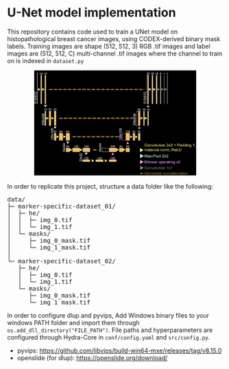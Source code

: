 # U-Net model implementation
This repository contains code used to train a UNet model on histopathological breast cancer images, using CODEX-derived binary mask labels. Training images are shape (512, 512, 3) RGB .tif images and label images are (512, 512, C) multi-channel .tif images where the channel to train on is indexed in `dataset.py`

<p align="center">
  <img src="images/architecture_dark.PNG" alt="UNET model" width="75%">
  <br>
</p>

In order to replicate this project, structure a data folder like the following:

<pre>
data/
├─ marker-specific-dataset_01/
│  ├─ he/
│  │  ├─ img_0.tif
│  │  └─ img_1.tif
│  └─ masks/
│     ├─ img_0_mask.tif
│     └─ img_1_mask.tif
│  
└─ marker-specific-dataset_02/
   ├─ he/
   │  ├─ img_0.tif
   │  └─ img_1.tif
   └─ masks/
      ├─ img_0_mask.tif
      └─ img_1_mask.tif
</pre>

In order to configure dlup and pyvips, Add Windows binary files to your windows PATH folder and import them through `os.add_dll_directory("FILE_PATH")`. File paths and hyperparameters are configured through Hydra-Core in `conf/config.yaml` and `src/config.py`.

* pyvips: https://github.com/libvips/build-win64-mxe/releases/tag/v8.15.0 <br>
* openslide (for dlup): https://openslide.org/download/
